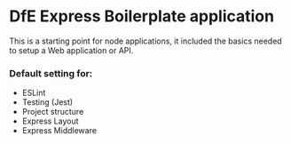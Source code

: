 # DfE Express Boilerplate application

This is a starting point for node applications, it included the basics needed to setup a Web application or API. 

### Default setting for:

- ESLint
- Testing (Jest)
- Project structure
- Express Layout
- Express Middleware


